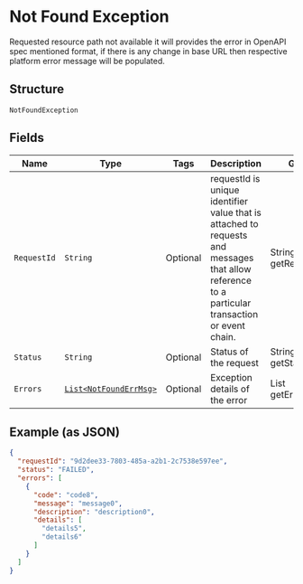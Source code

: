 
# Not Found Exception

Requested resource path not available it will provides the error in OpenAPI spec mentioned format, if there is any change in base URL then respective platform error message will be populated.

## Structure

`NotFoundException`

## Fields

| Name | Type | Tags | Description | Getter | Setter |
|  --- | --- | --- | --- | --- | --- |
| `RequestId` | `String` | Optional | requestId is unique identifier value that is attached to requests and messages that allow reference to a particular transaction or event chain. | String getRequestId() | setRequestId(String requestId) |
| `Status` | `String` | Optional | Status of the request | String getStatus() | setStatus(String status) |
| `Errors` | [`List<NotFoundErrMsg>`](../../doc/models/not-found-err-msg.md) | Optional | Exception details of the error | List<NotFoundErrMsg> getErrors() | setErrors(List<NotFoundErrMsg> errors) |

## Example (as JSON)

```json
{
  "requestId": "9d2dee33-7803-485a-a2b1-2c7538e597ee",
  "status": "FAILED",
  "errors": [
    {
      "code": "code8",
      "message": "message0",
      "description": "description0",
      "details": [
        "details5",
        "details6"
      ]
    }
  ]
}
```

